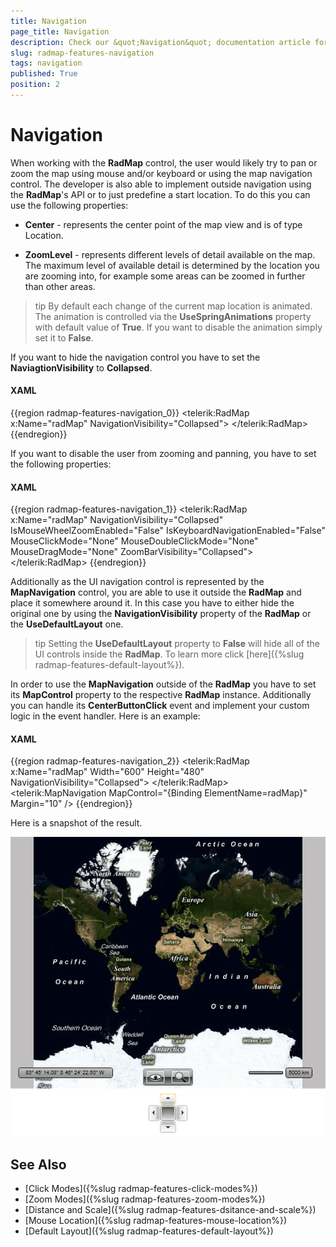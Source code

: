 ```yaml
---
title: Navigation
page_title: Navigation
description: Check our &quot;Navigation&quot; documentation article for the RadMap {{ site.framework_name }} control.
slug: radmap-features-navigation
tags: navigation
published: True
position: 2
---
```


# Navigation

When working with the __RadMap__ control, the user would likely try to pan or zoom the map using mouse and/or keyboard or using the map navigation control. The developer is also able to implement outside navigation using the __RadMap__'s API  or to just predefine a start location. To do this you can use the following properties:

* __Center__ - represents the center point of the map view and is of type Location.

* __ZoomLevel__ - represents different levels of detail available on the map. The maximum level of available detail is determined by the location you are zooming into, for example some areas can be zoomed in further than other areas. 

>tip By default each change of the current map location is animated. The animation is controlled via the __UseSpringAnimations__ property with default value of __True__. If you want to disable the animation simply set it to __False__.

If you want to hide the navigation control you have to set the __NaviagtionVisibility__ to __Collapsed__.

#### __XAML__
{{region radmap-features-navigation_0}}
	<telerik:RadMap x:Name="radMap"
	                NavigationVisibility="Collapsed">
	</telerik:RadMap>
{{endregion}}

If you want to disable the user from zooming and panning, you have to set the following properties:

#### __XAML__
{{region radmap-features-navigation_1}}
	<telerik:RadMap x:Name="radMap"
	                NavigationVisibility="Collapsed"
	                IsMouseWheelZoomEnabled="False"
	                IsKeyboardNavigationEnabled="False"
	                MouseClickMode="None"
	                MouseDoubleClickMode="None"
	                MouseDragMode="None"
	                ZoomBarVisibility="Collapsed">
	</telerik:RadMap>
{{endregion}}

Additionally as the UI navigation control is represented by the __MapNavigation__ control, you are able to use it outside the __RadMap__ and place it somewhere around it. In this case you have to either hide the original one by using the __NavigationVisibility__ property of the __RadMap__ or the __UseDefaultLayout__ one.

>tip Setting the __UseDefaultLayout__ property to __False__ will hide all of the UI controls inside the __RadMap__. To learn more click [here]({%slug radmap-features-default-layout%}).

In order to use the __MapNavigation__ outside of the __RadMap__ you have to set its __MapControl__ property to the respective __RadMap__ instance. Additionally you can handle its __CenterButtonClick__ event and implement your custom logic in the event handler. Here is an example:

#### __XAML__
{{region radmap-features-navigation_2}}
	<StackPanel>
	    <telerik:RadMap x:Name="radMap"
	                    Width="600"
	                    Height="480"
	                    NavigationVisibility="Collapsed">
	    </telerik:RadMap>
	    <telerik:MapNavigation MapControl="{Binding ElementName=radMap}"
	                            Margin="10" />
	</StackPanel>
{{endregion}}

Here is a snapshot of the result.

![WPF RadMap Map Navigation Outside](images/RadMap_Features_Navigation_01.png)

## See Also
 * [Click Modes]({%slug radmap-features-click-modes%})
 * [Zoom Modes]({%slug radmap-features-zoom-modes%})
 * [Distance and Scale]({%slug radmap-features-dsitance-and-scale%})
 * [Mouse Location]({%slug radmap-features-mouse-location%})
 * [Default Layout]({%slug radmap-features-default-layout%})